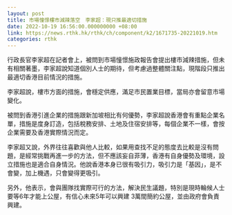 ```yaml
---
layout: post
title: 市場憧憬樓市減辣落空　李家超：現只推最適切措施
date: 2022-10-19 16:56:00.000000000 +08:00
link: https://news.rthk.hk/rthk/ch/component/k2/1671735-20221019.htm
categories: rthk
---
```


行政長官李家超在記者會上，被問到市場憧憬施政報告會提出樓市減辣措施，但未有相關著墨，李家超說知道個別人士的期待，但考慮過整體關注點，現階段只推出最適切香港目前情況的措施。

李家超說，樓市方面的措施，會穩定供應，滿足市民置業目標，當局亦會留意市場變化。

被問到香港引進企業的措施跟新加坡相比有何優勢，李家超說香港會有重點企業名單，措施是度身訂造，包括稅務安排、土地及住宿安排等，每個企業不一樣，會按企業需要及香港實際情況而定。

李家超又說，外界往往喜歡與他人比較，如果用查找不足的態度去比較是沒有問題，是經常挑戰再進一步的方法，但不應該妄自菲薄，香港有自身優勢及環境，設立措施也是適合自身情況。他說香港本身已很有吸引力，吸引力是「基因」，是不會變，加上機遇，只會變得更吸引。

另外，他表示，會與團隊找實際可行的方法，解決民生議題，特別是現時輪候人士要等6年才能上公屋，有信心未來5年可以興建 3萬間簡約公屋，並由政府會負責興建。
